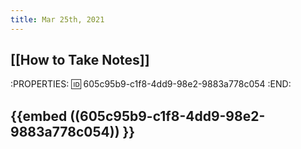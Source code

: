 ```yaml
---
title: Mar 25th, 2021
---
```


##
## [[How to Take Notes]]
:PROPERTIES:
:id: 605c95b9-c1f8-4dd9-98e2-9883a778c054
:END:
## {{embed ((605c95b9-c1f8-4dd9-98e2-9883a778c054)) }}
##
